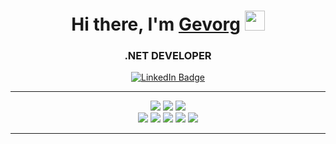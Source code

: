 <div style="bgcolor:blue">
  <h1 align="center">Hi there, I'm <a href="https://daniilshat.ru/" target="_blank">Gevorg</a> 
    <img src="https://github.com/blackcater/blackcater/raw/main/images/Hi.gif" height="32"/></h1>
  <h3 align="center"> .NET DEVELOPER</h3>
  <div align="center" >
    <a href="www.linkedin.com/in/gevgrig007">
      <img src="https://img.shields.io/badge/LinkedIn-blue?style=for-the-badge&logo=linkedin&logoColor=white" alt="LinkedIn Badge"/>
    </a>
  </div>
</div>
<hr/>
<div align="center" >
    <img src="https://img.shields.io/badge/c%23-%23239120.svg?style=for-the-badge&logo=c-sharp&logoColor=white" />
    <img src="https://img.shields.io/badge/html5-%23E34F26.svg?style=for-the-badge&logo=html5&logoColor=white" />
    <img src="https://img.shields.io/badge/javascript-%23323330.svg?style=for-the-badge&logo=javascript&logoColor=%23F7DF1E" />
</div>
<div align="center" >
  <img src="https://img.shields.io/badge/mysql-%2300f.svg?style=for-the-badge&logo=mysql&logoColor=white" />
  <img src="https://img.shields.io/badge/.NET-5C2D91?style=for-the-badge&logo=.net&logoColor=white" />
  <img src="https://img.shields.io/badge/angular-%23DD0031.svg?style=for-the-badge&logo=angular&logoColor=white" />
  <img src="https://img.shields.io/badge/bootstrap-%23563D7C.svg?style=for-the-badge&logo=bootstrap&logoColor=white" />
  <img src="https://img.shields.io/badge/jquery-%230769AD.svg?style=for-the-badge&logo=jquery&logoColor=white" />
</div>
<hr/>
<a [![trophy](https://github-profile-trophy.vercel.app/?username=ryo-ma)](https://github.com/ryo-ma/github-profile-trophy) >

